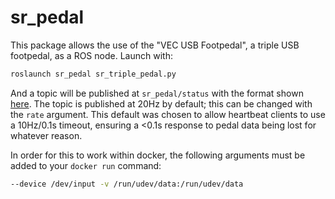 # sr_pedal

This package allows the use of the "VEC USB Footpedal", a triple USB footpedal, as a ROS node. Launch with:

```bash
roslaunch sr_pedal sr_triple_pedal.py
```

And a topic will be published at `sr_pedal/status` with the format shown [here](msg/Status.msg). The topic is published at 20Hz by default; this can be changed with the `rate` argument. This default was chosen to allow heartbeat clients to use a 10Hz/0.1s timeout, ensuring a <0.1s response to pedal data being lost for whatever reason.

In order for this to work within docker, the following arguments must be added to your `docker run` command:

```bash
--device /dev/input -v /run/udev/data:/run/udev/data
```

